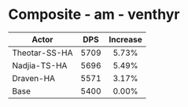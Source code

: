 # Composite - am - venthyr
| Actor | DPS | Increase |
|---|:---:|:---:|
|Theotar-SS-HA|5709|5.73%|
|Nadjia-TS-HA|5696|5.49%|
|Draven-HA|5571|3.17%|
|Base|5400|0.00%|
